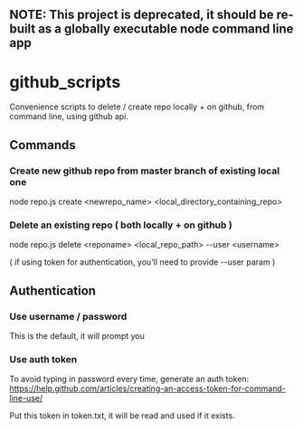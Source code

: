 ## NOTE: This project is deprecated, it should be re-built as a globally executable node command line app


# github_scripts
Convenience scripts to delete / create repo locally + on github, from command line, using github api.

## Commands

### Create new github repo from master branch of existing local one
node repo.js create \<newrepo_name\> \<local_directory_containing_repo\>

### Delete an existing repo ( both locally + on github )
node repo.js delete \<reponame\> \<local_repo_path\> --user \<username\>

( if using token for authentication, you'll need to provide --user param )

## Authentication

### Use username / password
This is the default, it will prompt you

### Use auth token
To avoid typing in password every time, generate an auth token:
https://help.github.com/articles/creating-an-access-token-for-command-line-use/

Put this token in token.txt, it will be read and used if it exists.
